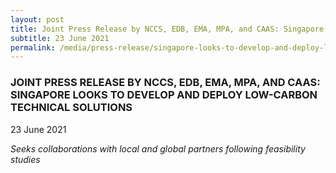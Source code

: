 ```yaml
---
layout: post
title: Joint Press Release by NCCS, EDB, EMA, MPA, and CAAS: Singapore Looks To Develop and Deploy Low-Carbon Technical Solutions
subtitle: 23 June 2021
permalink: /media/press-release/singapore-looks-to-develop-and-deploy-lc-technological-solution
---
```


### JOINT PRESS RELEASE BY NCCS, EDB, EMA, MPA, AND CAAS: SINGAPORE LOOKS TO DEVELOP AND DEPLOY LOW-CARBON TECHNICAL SOLUTIONS

23 June 2021

<subs>*Seeks collaborations with local and global partners following feasibility studies*</subs>
